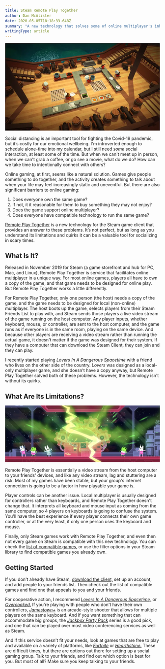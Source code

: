 ```yaml
---
title: Steam Remote Play Together
author: Dan McAlister
date: 2020-05-05T18:18:33.648Z
summary: "A new technology that solves some of online multiplayer's inherent problems. "
writingType: article
---
```

![Screenshot of Overcooked! Chefs preparing food on a wooden ship. ](/static/img/img_0420-2.webp "Working together is good for your mental health.")

Social distancing is an important tool for fighting the Covid-19 pandemic, but it’s costly for our emotional wellbeing. I'm introverted enough to schedule alone-time into my calendar, but I still need *some* social interaction, at least some of the time. But when we can't meet up in person, when we can't grab a coffee, or go see a movie, what do we do? How can we take time to intentionally connect with others?

Online gaming, at first, seems like a natural solution. Games give people something to do together, and the activity creates something to talk about when your life may feel increasingly static and uneventful. But there are also significant barriers to online gaming:

1. Does everyone own the same game? 
2. If not, it it reasonable for them to buy something they may not enjoy? 
3. Does the game support online multiplayer?
4. Does everyone have compatible technology to run the same game?

[Remote Play Together](https://store.steampowered.com/remoteplay/) is a new technology for the Steam game client that provides an answer to these problems. It’s not perfect, but as long as you understand its limitations and quirks it can be a valuable tool for socializing in scary times. 

## What Is It?

Released in November 2019 for Steam (a game storefront and hub for PC, Mac, and Linux), Remote Play Together is service that facilitates online multiplayer in a unique way. For most online games, players all have to own a copy of the game, and that game needs to be designed for online play. But Remote Play Together works a little differently. 

For Remote Play Together, only one person (the host) needs a copy of the game, and the game needs to be designed for local (non-online) multiplayer. The host boots up the game, selects players from their Steam Friends List to play with, and Steam sends those players a live video stream of the game running on the host computer. Any player inputs, whether keyboard, mouse, or controller, are sent to the host computer, and the game runs as if everyone is in the same room, playing on the same device. And because other players are receiving a video stream rather than running the actual game, it doesn't matter if the game was designed for their system. If they have a computer that can download the Steam Client, they can join and they can play. 

I recently started playing *Lovers In A Dangerous Spacetime* with a friend who lives on the other side of the country. *Lovers* was designed as a local-only multiplayer game, and she doesn't have a copy anyway, but Remote Play Together solved both of these problems. However, the technology isn't without its quirks. 

## What Are Its Limitations?

![Screenshot of Lovers In A Dangerous Spacetime. Cute animals back up as reactor explodes. ](/static/img/img_0418-2.webp "It's a useful technology, but not a flawless one.")

Remote Play Together is essentially a video stream from the host computer to your friends' devices, and like any video stream, lag and stuttering are a risk. Most of my games have been stable, but your group's internet connection is going to be a factor in how playable your game is. 

Player controls can be another issue. Local multiplayer is usually designed for controllers rather than keyboards, and Remote Play Together doesn't change that. It interprets all keyboard and mouse input as coming from the same computer, so 4 players on keyboards is going to confuse the system. You'll have the best experience if every player connects their own game controller, or at the very least, if only one person uses the keyboard and mouse. 

Finally, only Steam games work with Remote Play Together, and even then not every game on Steam is compatible with this new technology. You can check the [list of compatible games,](https://store.steampowered.com/sale/together) or use the filter options in your Steam library to find compatible games you already own. 

## Getting Started

If you don't already have Steam, [download the client,](https://store.steampowered.com/about/) set up an account, and add people to your friends list. Then check out the list of compatible games and find one that appeals to you and your friends. 

For cooperative action, I recommend *[Lovers In A Dangerous Spacetime,](https://store.steampowered.com/app/252110/Lovers_in_a_Dangerous_Spacetime/)* or *[Overcooked.](https://store.steampowered.com/app/448510/Overcooked/)* If you're playing with people who don't have their own controllers, *[Jamestown+](https://store.steampowered.com/app/377950/Jamestown/)* is an arcade-style shooter that allows for multiple players on the same keyboard. And if you want something that can accommodate big groups, the *[Jackbox Party Pack](https://store.steampowered.com/developer/jackboxgames)* series is a good pick, and one that can be played over most video conferencing services as well as Steam. 

And if this service doesn't fit your needs, look at games that are free to play and available on a variety of platforms, like *[Fortnite](https://store.steampowered.com/developer/jackboxgames)* or *[Hearthstone.](https://playhearthstone.com/en-us/)* These are difficult times, but there are options out there for setting up a social gaming group. Talk to your friends, and find out which option is best for you. But most of all? Make sure you keep talking to your friends.
